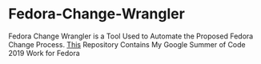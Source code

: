 # Fedora-Change-Wrangler
Fedora Change Wrangler is a Tool Used to Automate the Proposed Fedora Change Process. [This](https://www.pagure.io/fedora-change-wrangler) Repository Contains My Google Summer of Code 2019 Work for Fedora

